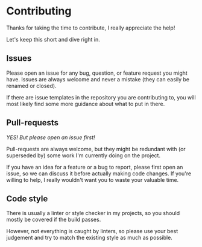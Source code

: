 # Contributing

Thanks for taking the time to contribute, I really appreciate the help!

Let's keep this short and dive right in.

## Issues

Please open an issue for any bug, question, or feature request you might have.
Issues are always welcome and never a mistake (they can easily be renamed or closed).

If there are issue templates in the repository you are contributing to, you will most likely
find some more guidance about what to put in there.

## Pull-requests

*YES! But please open an issue first!*

Pull-requests are always welcome, but they might be redundant with (or superseded by) some work I'm currently doing on
 the project.
 
If you have an idea for a feature or a bug to report, please first open an issue, so we can discuss it before actually
making code changes. If you're willing to help, I really wouldn't want you to waste your valuable time.
 
## Code style

There is usually a linter or style checker in my projects, so you should mostly be covered if the build passes.

However, not everything is caught by linters, so please use your best judgement and try to match the existing style
as much as possible.
